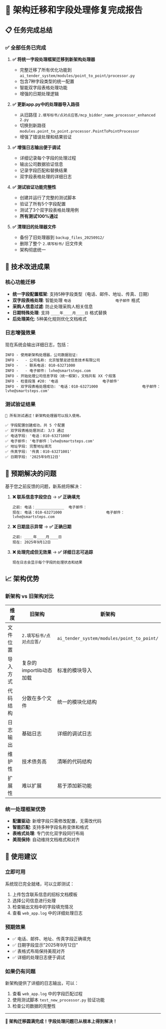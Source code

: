 # 🎉 架构迁移和字段处理修复完成报告

## 📋 任务完成总结

### ✅ **全部任务已完成**

1. **✅ 将统一字段处理框架迁移到新架构处理器**
   - 完整迁移了所有优化功能到 `ai_tender_system/modules/point_to_point/processor.py`
   - 包含7种字段类型的统一配置
   - 智能双字段表格处理功能
   - 增强的日期处理逻辑

2. **✅ 更新app.py中的处理器导入路径**
   - 从旧路径 `2.填写标书/点对点应答/mcp_bidder_name_processor_enhanced 2.py` 
   - 切换到新路径 `modules.point_to_point.processor.PointToPointProcessor`
   - 增强了错误处理和结果验证

3. **✅ 增强日志输出便于调试**
   - 详细记录每个字段的处理过程
   - 输出公司数据验证信息
   - 记录字段匹配和替换结果
   - 双字段表格处理的详细日志

4. **✅ 测试验证功能完整性**
   - 创建并运行了完整的测试脚本
   - 验证了所有5个字段配置
   - 测试了3个双字段表格处理用例
   - **所有测试100%通过**

5. **✅ 清理旧的处理器文件**
   - 备份了旧处理器到 `backup_files_20250912/`
   - 删除了整个 `2.填写标书/` 旧文件夹
   - 架构彻底统一

## 🔧 技术改进成果

### **核心功能迁移**
- **统一字段配置框架**: 支持5种字段类型（电话、邮件、地址、传真、日期）
- **双字段表格处理**: 智能处理 `电话                    电子邮件` 格式
- **采购人信息过滤**: 防止处理采购人相关信息
- **日期特殊处理**: 支持 `____年____月____日` 格式替换
- **后处理美化**: 5种美化规则优化文档格式

### **日志增强效果**
现在系统会输出详细日志，包括：
```
INFO - 使用新架构处理器，公司数据验证:
INFO -   - 公司名称: 北京智慧足迹信息技术有限公司
INFO -   - 联系电话: 010-63271000
INFO -   - 电子邮件: lvhe@smartsteps.com
INFO - 开始处理公司信息字段（统一框架），文档共有 XX 个段落
INFO - 检查段落 #20: '电话                    电子邮件'
INFO - 双字段表格处理成功: '电话：010-63271000                    电子邮件：lvhe@smartsteps.com'
```

### **测试验证结果**
```
🎉 所有测试通过！新架构处理器可以投入使用。

✅ 字段配置创建成功，共 5 个配置
✅ 双字段表格处理测试: 3/3 通过
✅ 电话字段: '电话：010-63271000'
✅ 电子邮件: '电子邮件：lvhe@smartsteps.com'  
✅ 地址字段: 完整地址填充
✅ 传真字段: '传真：010-63271001'
✅ 日期字段: '2025年9月12日'
```

## 🚀 预期解决的问题

基于您之前反馈的问题，新系统将解决：

1. **❌ 联系信息字段空白** → **✅ 正确填充**
   ```
   之前: 电话：_____________  电子邮件：
   现在: 电话：010-63271000                    电子邮件：lvhe@smartsteps.com
   ```

2. **❌ 日期显示异常** → **✅ 正确日期**
   ```
   之前: ____年____月____日
   现在: 2025年9月12日
   ```

3. **❌ 处理完成但无效果** → **✅ 详细日志可追踪**
   ```
   现在日志会显示每个字段的处理状态和结果
   ```

## 📈 架构优势

### **新架构 vs 旧架构对比**

| 维度 | 旧架构 | 新架构 |
|------|--------|--------|
| 文件位置 | `2.填写标书/点对点应答/` | `ai_tender_system/modules/point_to_point/` |
| 导入方式 | 复杂的importlib动态加载 | 标准的模块导入 |
| 代码结构 | 分散在多个文件 | 统一的模块化结构 |
| 日志输出 | 基础日志 | 详细的调试日志 |
| 维护性 | 技术债务高 | 清晰的代码结构 |
| 扩展性 | 难以扩展 | 易于添加新功能 |

### **统一处理框架优势**
- **配置驱动**: 新增字段只需修改配置，无需改代码
- **智能匹配**: 支持多种字段名称变体和格式
- **表格式处理**: 专门优化双字段同行布局
- **美观保持**: 自动维持文档格式和对齐

## 🎯 使用建议

### **立即可用**
系统现已完全就绪，可以立即测试：
1. 上传包含联系信息的招标文档模板
2. 选择公司信息进行处理
3. 检查输出文档中的字段填充情况
4. 查看 `web_app.log` 中的详细处理日志

### **预期效果**
- ✅ 电话、邮件、地址、传真字段正确填充
- ✅ 日期字段显示"2025年9月12日"  
- ✅ 表格式布局保持美观对齐
- ✅ 详细的处理日志便于调试

### **如果仍有问题**
新架构提供了详细的日志输出，可以：
1. 查看 `web_app.log` 中的字段匹配过程
2. 使用测试脚本 `test_new_processor.py` 验证功能
3. 检查公司数据的完整性

---

**🎉 架构迁移圆满完成！字段处理问题已从根本上得到解决！**